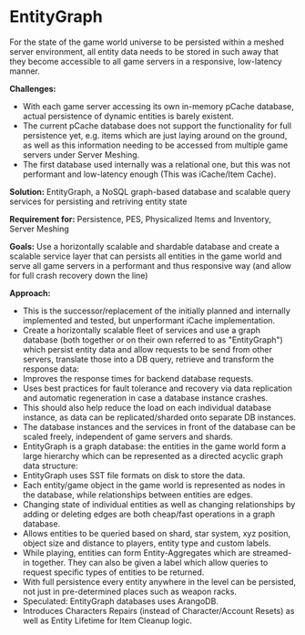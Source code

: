 # EntityGraph
For the state of the game world universe to be persisted within a meshed server environment, all entity data needs to be stored in such away that they become accessible to all game servers in a responsive, low-latency manner.

__Challenges:__

* With each game server accessing its own in-memory pCache database, actual persistence of dynamic entities is barely existent.
* The current pCache database does not support the functionality for full persistence yet, e.g. items which are just laying around on the ground, as well as this information needing to be accessed from multiple game servers under Server Meshing.
* The first database used internally was a relational one, but this was not performant and low-latency enough (This was iCache/Item Cache).

__Solution:__ EntityGraph, a NoSQL graph-based database and scalable query services for persisting and retriving entity state

__Requirement for:__ Persistence, PES, Physicalized Items and Inventory, Server Meshing

__Goals:__ Use a horizontally scalable and shardable database and create a scalable service layer that can persists all entities in the game world and serve all game servers in a performant and thus responsive way (and allow for full crash recovery down the line)

__Approach:__

* This is the successor/replacement of the initially planned and internally implemented and tested, but unperformant iCache implementation.
* Create a horizontally scalable fleet of services and use a graph database (both together or on their own referred to as "EntityGraph") which persist entity data and allow requests to be send from other servers, translate those into a DB query, retrieve and transform the response data:
* Improves the response times for backend database requests.
* Uses best practices for fault tolerance and recovery via data replication and automatic regeneration in case a database instance crashes.
* This should also help reduce the load on each individual database instance, as data can be replicated/sharded onto separate DB instances.
* The database instances and the services in front of the database can be scaled freely, independent of game servers and shards.
* EntityGraph is a graph database: the entities in the game world form a large hierarchy which can be represented as a directed acyclic graph data structure:
* EntityGraph uses SST file formats on disk to store the data.
* Each entity/game object in the game world is represented as nodes in the database, while relationships between entities are edges.
* Changing state of individual entities as well as changing relationships by adding or deleting edges are both cheap/fast operations in a graph database.
* Allows entities to be queried based on shard, star system, xyz position, object size and distance to players, entity type and custom labels.
* While playing, entities can form Entity-Aggregates which are streamed-in together. They can also be given a label which allow queries to request specific types of entities to be returned.
* With full persistence every entity anywhere in the level can be persisted, not just in pre-determined places such as weapon racks.
* Speculated: EntityGraph databases uses ArangoDB.
* Introduces Characters Repairs (instead of Character/Account Resets) as well as Entity Lifetime for Item Cleanup logic.
